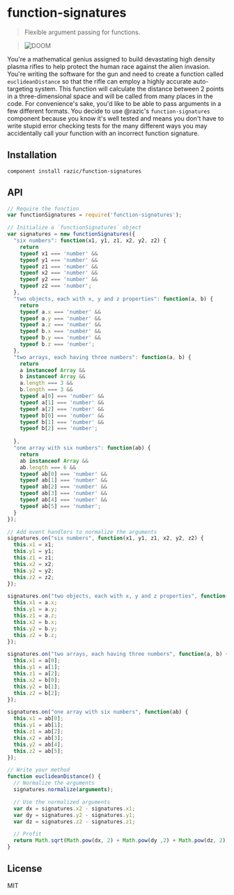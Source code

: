 # function-signatures

> Flexible argument passing for functions.

> ![DOOM](http://cdn-www.cracked.com/articleimages/dan/weapons2/PHASR2.jpg)

You're a mathematical genius assigned to build devastating high density plasma
rifles to help protect the human race against the alien invasion. You're writing
the software for the gun and need to create a function called
`euclideanDistance` so that the rifle can employ a highly accurate
auto-targeting system. This function will calculate the distance between 2
points in a three-dimensional space and will be called from many places in the
code. For convenience's sake, you'd like to be able to pass arguments in a
few different formats. You decide to use @razic's `function-signatures`
component because you know it's well tested and means you don't have to write
stupid error checking tests for the many different ways you may accidentally
call your function with an incorrect function signature.

## Installation

`component install razic/function-signatures`

## API

```javascript
// Require the function
var functionSignatures = require('function-signatures');

// Initialize a `functionSignatures` object
var signatures = new functionSignatures({
  "six numbers": function(x1, y1, z1, x2, y2, z2) {
    return
    typeof x1 === 'number' &&
    typeof y1 === 'number' &&
    typeof z1 === 'number' &&
    typeof x2 === 'number' &&
    typeof y2 === 'number' &&
    typeof z2 === 'number';
  },
  "two objects, each with x, y and z properties": function(a, b) {
    return
    typeof a.x === 'number' &&
    typeof a.y === 'number' &&
    typeof a.z === 'number' &&
    typeof b.x === 'number' &&
    typeof b.y === 'number' &&
    typeof b.z === 'number';
  },
  "two arrays, each having three numbers": function(a, b) {
    return
    a instanceof Array &&
    b instanceof Array &&
    a.length === 3 &&
    b.length === 3 &&
    typeof a[0] === 'number' &&
    typeof a[1] === 'number' &&
    typeof a[2] === 'number' &&
    typeof b[0] === 'number' &&
    typeof b[1] === 'number' &&
    typeof b[2] === 'number';
    
  },
  "one array with six numbers": function(ab) {
    return
    ab instanceof Array &&
    ab.length === 6 &&
    typeof ab[0] === 'number' &&
    typeof ab[1] === 'number' &&
    typeof ab[2] === 'number' &&
    typeof ab[3] === 'number' &&
    typeof ab[4] === 'number' &&
    typeof ab[5] === 'number';
  }
});

// Add event handlers to normalize the arguments
signatures.on("six numbers", function(x1, y1, z1, x2, y2, z2) {
  this.x1 = x1;
  this.y1 = y1;
  this.z1 = z1;
  this.x2 = x2;
  this.y2 = y2;
  this.z2 = z2;
});

signatures.on("two objects, each with x, y and z properties", function(a, b) {
  this.x1 = a.x;
  this.y1 = a.y;
  this.z1 = a.z;
  this.x2 = b.x;
  this.y2 = b.y;
  this.z2 = b.z;
});

signatures.on("two arrays, each having three numbers", function(a, b) {
  this.x1 = a[0];
  this.y1 = a[1];
  this.z1 = a[2];
  this.x2 = b[0];
  this.y2 = b[1];
  this.z2 = b[2];
});

signatures.on("one array with six numbers", function(ab) {
  this.x1 = ab[0];
  this.y1 = ab[1];
  this.z1 = ab[2];
  this.x2 = ab[3];
  this.y2 = ab[4];
  this.z2 = ab[5];
});

// Write your method
function euclideanDistance() {
  // Normalize the arguments
  signatures.normalize(arguments);

  // Use the normalized arguments
  var dx = signatures.x2 - signatures.x1;
  var dy = signatures.y2 - signatures.y1;
  var dz = signatures.z2 - signatures.z1;

  // Profit
  return Math.sqrt(Math.pow(dx, 2) + Math.pow(dy ,2) + Math.pow(dz, 2));
}
```

## License

MIT
